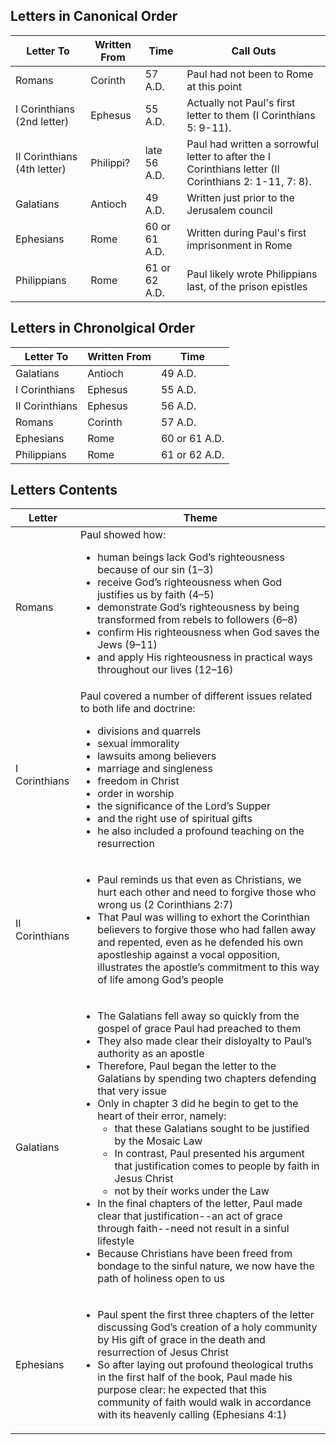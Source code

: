 ## Letters in Canonical Order

Letter To | Written From | Time | Call Outs
---|---|---|---
Romans | Corinth | 57 A.D. | Paul had not been to Rome at this point
I Corinthians (2nd letter) | Ephesus | 55 A.D. | Actually not Paul's first letter to them (I Corinthians 5: 9-11).
II Corinthians (4th letter) | Philippi? | late 56 A.D. | Paul had written a sorrowful letter to after the I Corinthians letter (II Corinthians 2: 1-11, 7: 8).
Galatians | Antioch | 49 A.D. | Written just prior to the Jerusalem council
Ephesians | Rome | 60 or 61 A.D. | Written during Paul's first imprisonment in Rome
Philippians | Rome | 61 or 62 A.D. | Paul likely wrote Philippians last, of the prison epistles

## Letters in Chronolgical Order

Letter To | Written From | Time 
---|---|---
Galatians | Antioch | 49 A.D.
I Corinthians | Ephesus | 55 A.D. 
II Corinthians | Ephesus | 56 A.D. 
Romans | Corinth | 57 A.D.
Ephesians | Rome | 60 or 61 A.D.
Philippians | Rome | 61 or 62 A.D.

## Letters Contents

Letter | Theme 
---|---
Romans | Paul showed how: <ul><li>human beings lack God’s righteousness because of our sin (1–3)</li><li>receive God’s righteousness when God justifies us by faith (4–5)</li><li>demonstrate God’s righteousness by being transformed from rebels to followers (6–8)</li><li>confirm His righteousness when God saves the Jews (9–11)</li><li>and apply His righteousness in practical ways throughout our lives (12–16)</li></ul>
I Corinthians | Paul covered a number of different issues related to both life and doctrine: <ul><li>divisions and quarrels</li><li>sexual immorality</li><li>lawsuits among believers</li><li>marriage and singleness</li><li>freedom in Christ</li><li>order in worship</li><li>the significance of the Lord’s Supper</li><li>and the right use of spiritual gifts</li><li>he also included a profound teaching on the resurrection</li></ul>
II Corinthians | <ul><li>Paul reminds us that even as Christians, we hurt each other and need to forgive those who wrong us (2 Corinthians 2:7)</li><li>That Paul was willing to exhort the Corinthian believers to forgive those who had fallen away and repented, even as he defended his own apostleship against a vocal opposition, illustrates the apostle’s commitment to this way of life among God’s people</li></ul>
Galatians | <ul><li>The Galatians fell away so quickly from the gospel of grace Paul had preached to them </li><li>They also made clear their disloyalty to Paul’s authority as an apostle </li><li>Therefore, Paul began the letter to the Galatians by spending two chapters defending that very issue </li><li>Only in chapter 3 did he begin to get to the heart of their error, namely: <ul><li>that these Galatians sought to be justified by the Mosaic Law</li><li>In contrast, Paul presented his argument that justification comes to people by faith in Jesus Christ</li><li>not by their works under the Law</li></ul></li><li>In the final chapters of the letter, Paul made clear that justification--an act of grace through faith--need not result in a sinful lifestyle</li><li>Because Christians have been freed from bondage to the sinful nature, we now have the path of holiness open to us</li></ul>
Ephesians | <ul><li>Paul spent the first three chapters of the letter discussing God’s creation of a holy community by His gift of grace in the death and resurrection of Jesus Christ</li><li>So after laying out profound theological truths in the first half of the book, Paul made his purpose clear: he expected that this community of faith would walk in accordance with its heavenly calling (Ephesians 4:1)</li></ul>
